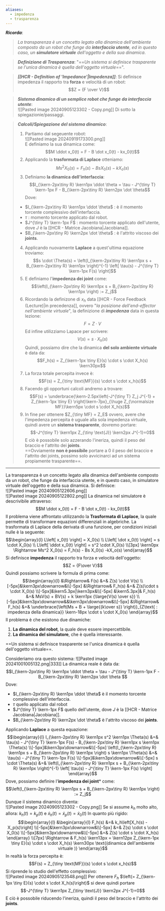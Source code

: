```yaml
---
aliases:
  - impedenza
  - trasparenza
---
```

***Ricorda***:

> *La transparenza è un concetto legato alla dinamica dell'ambiente composto da un robot che funge da **interfaccia utente**, ed in questo caso, un **simulatore virtuale** dell'oggetto e della sua dinamica*.

> ***Definizione di Trasparenza***:
> "==*Un sistema si definisce trasparente se l'unica dinamica è quella dell'oggetto virtuale*==".

> ***[[HCR - Definition of 'Impedance'|Impedenza]]***:
> Si definisce impedenza il rapporto tra **forza** e velocità di un robot:$$Z = {F \over V}$$

> ***Sistema dinamico di un semplice robot che funge da interfaccia utente***:<br>![[Pasted image 20240905123302 - Copy.png]]
> Di sotto la spiegazionie/passaggi.

> ***Calcoli/Spiegazione del sistema dinamico***:
>  1. Partiamo dal segeuente robot:<br>![[Pasted image 20240919173300.png]]<br>E definiamo la sua dinamica come:$$M \ddot x_0(t) = F - B \dot x_0(t) - kx_0(t)$$
>  2. Applicando la **trasformata di Laplace** otteniamo:$$Ms^2 X_0(s) = F_h(s) - Bs X_0(s) -kX_o(s)$$
>  3. Definiamo **la dinamica dell'interfaccia**: $$I_{\kern-2px\tiny R} \kern1px \ddot \theta = \tau - J^{\tiny T} \kern-1px F - B_{\kern-2px\tiny R} \kern2px \dot \theta$$Dove:
> 	 - $I_{\kern-2px\tiny R} \kern1px \ddot \theta$ : è il momento torcente complessivo dell'interfaccia.
> 	 - $\tau$ : momento torcente applicato dal robot.
> 	 - $J^{\tiny T} \kern-1px F$ :  momento torcente applicato dell'utente, dove $J$ è la [[HCR - Matrice Jacobiana|Jacobiana]].
> 	 - $B_{\kern-2px\tiny R} \kern2px \dot \theta$ : è l'attrito viscoso dei **joints**.
> 4. Applicando nuovamente **Laplace** a quest'ultima equazione troviamo:$$s \cdot \Theta(s)  = \left(I_{\kern-2px\tiny R} \kern1px s + B_{\kern-2px\tiny R} \kern1px \right)^{-1} \left[ \tau(s) - J^{\tiny T} \kern-1px F(s) \right]$$
> 5. E definiamo l'**impedenza dei joint** come:$$\left(I_{\kern-2px\tiny R} \kern1px s + B_{\kern-2px\tiny R} \kern1px \right) := Z_j$$
> 6. Ricordando la definizone di $x_h$ data [[HCR - Force Feedback (Lecture)|in precedenza]], ovvero "*la posizione dell'end-effector nell'ambiente virtuale*", la definizione di ***impedenza*** data in questa lezione:$$F = Z\cdot V$$Ed infine utilizziamo Lapace per scrivere:$$V(s) = s\cdot X_h(s)$$Quindi, possiamo dire che la dinamica **del solo ambiente virtuale** è data da:$$F_h(s) = Z_{\kern-1px \tiny E}(s) \cdot s \cdot X_h(s) \kern30px$$
> 8. La forza totale percepita invece è:$$F(s) = Z_{\tiny \text{MF}}(s) \cdot s \cdot x_h(s)$$
> 9. Facendo gli opportuni calcoli andremo a trovare:$$F(s) = \underbrace{\kern-2.5px\left(-J^{\tiny T} Z_j J^{-1} + Z_{\kern-1px \tiny E} \right)\kern-7px}_{\huge Z_{\normalsize MF}}\kern5px \cdot s \cdot X_h(s)$$
> 10. In fine per ottenere $Z_{\tiny MF} = Z_E$ ovvero, avere che l'impedenza percepita è uguale alla sola impedenza virtuale, quindi avere un **sistema trasparente**, dovremo portare:$$-J^{\tiny T} \kern1px Z_{\tiny \text{J}} \kern2px J^{-1}=0$$E ciò è possobile solo azzerando l'ineriza, quindi il peso del braccio e l'attrito dei **joints**.<br>==Ovviamente **non è possibile** portare a $0$ il peso del braccio e l'attrito dei joints, possimo solo avvicinarci ad un sistema propiamente trasparente==.

----
La transparenza è un concetto legato alla dinamica dell'ambiente composto da un robot, che funge da interfaccia utente, e in questo caso, in simulatore virtuale dell'oggetto e della sua dinamica.
Si definisce:<br>![[Pasted image 20240905122606.png]]<br>![[Pasted image 20240905122802.png]]
La dinamica nel simulatore è descrivibile attraverso:$$M \ddot x_0(t) = F - B \dot x_0(t) - kx_0(t)$$Il problema viene affrontato utilizzando la **Trasformata di Laplace**, la quale permette di transformare equazioni differenziali in algebriche.
La trasformata di Laplace della derivata di una funzione, per condizioni iniziali nulle è la seguente:$$\begin{array}{l} L\left[ x_0(t) \right] = X_0(s) \\ L\left[ \dot x_0(t) \right] = s \cdot X_0(s) \\ L\left[ \ddot x_0(t) \right] = s^2 \cdot X_0(s) \\[3px] \kern0px \Rightarrow Ms^2 X_0(s) = F_h(s) - Bs X_0(s) -kX_o(s)  \end{array}$$Si definisce **impedenza** il rapporto tra forza e velocità dell'oggetto:$$Z = {F\over V}$$Quindi possiamo scrivere la formula di prima come:$$\begin{array}{l}   &\Rightarrow& F(s) &=&  Z(s) \cdot V(s)   \\[-5px]&\kern3px\downarrow&\\[-5px]   &\Rightarrow& F_h(s) &=&  Z(s)\cdot s \cdot X_0(s)   \\[-5px]&\kern5.3px|\kern3px&\\[-5px]  &\kern5.3px|& F_h(s) &=&  MsV(s) + BV(s) + k \kern1px {\large{V(s) \over s}} \\[-5px]&\kern3px\downarrow&&\kern3px\downarrow&\\[-5px]   &\Rightarrow& F_h(s) &=&   \underbrace{\left(Ms + B + \large{{k\over s}} \right)}_{Z\text{ : impedenza della dinamica}} \kern-18px \cdot s \cdot X_0(s) \end{array}$$Il problema è che esistono due dinamiche:
1. **La dinamica del robot**, la quale deve essere impercettibile.
2. **La dinamica del simulatore**, che è quella interessante.


==Un sistema si definisce trasparente se l'unica dinamica è quella dell'oggetto virtuale==.

Consideriamo ora questo sistema:
![[Pasted image 20241001005132.png|333]]
La dinamica reale è data da:$$I_{\kern-2px\tiny R} \kern1px \ddot \theta = \tau - J^{\tiny T} \kern-1px F - B_{\kern-2px\tiny R} \kern2px \dot \theta $$Dove:
- $I_{\kern-2px\tiny R} \kern1px \ddot \theta$ è il momento torcente complessivo dell'interfaccia.
- $\tau$ quello applicato dal robot
- $J^{\tiny T} \kern-1px F$ quello dell'utente, dove $J$ è la [[HCR - Matrice Jacobiana|Jacobiana]].
- $B_{\kern-2px\tiny R} \kern2px \dot \theta$ è l'attrito viscoso dei **joints**.

Applicando **Laplace** a questa equazione:$$\begin{array}{l}   I_{\kern-2px\tiny R} \kern1px s^2 \kern1px \Theta(s) &=& \tau(s) - J^{\tiny T} \kern-1px F(s) - B_{\kern-2px\tiny R} \kern1px s \kern1px \Theta(s) \\[-5px]&\kern3px\downarrow&\\[-5px]    \left(I_{\kern-2px\tiny R} \kern1px s + B_{\kern-2px\tiny R} \kern1px \right) s \kern1px \Theta(s)  &=& \tau(s) - J^{\tiny T} \kern-1px F(s)   \\[-5px]&\kern3px\downarrow&\\[-5px]     s \cdot \Theta(s)  &=& \left(I_{\kern-2px\tiny R} \kern1px s + B_{\kern-2px\tiny R} \kern1px \right)^{-1} \left[ \tau(s) - J^{\tiny T} \kern-1px F(s) \right] \end{array}$$Dove, possiamo definire l'**impedenza dei joint*** come:$$\left(I_{\kern-2px\tiny R} \kern1px s + B_{\kern-2px\tiny R} \kern1px \right) := Z_j$$Dunque il sistema dinamico diventa:<br>![[Pasted image 20240905123302 - Copy.png]]
Se si assume $k_h$ molto alto, allora: $k_h(t) = k_p (t)$ e $\dot x_h(t) = \dot x_p(t) = \dot x_0(t)$ 
In quanto più rigido:$$\begin{array}{l} &\begin{array}{l}   F_h(s) &=&   k_h\left[X_h(s) - X_p(s)\right]   \\[-5px]&\kern3px\downarrow&\\[-5px] &=&    Z(s) \cdot s \cdot X_0(s)  \\[-5px]&\kern3px\downarrow&\\[-5px] &=&    Z(s) \cdot s \cdot X_h(s) \end{array} \\[7px] \Rightarrow & F_h(s) \kern13px = \kern12px Z_{\kern-1px \tiny E}(s) \cdot s \cdot X_h(s) \kern30px  \text{(dinamica dell'ambiente virtuale )} \end{array}$$In realtà la forza percepita è:$$F(s) = Z_{\tiny \text{MF}}(s) \cdot s \cdot x_h(s)$$Si riprende lo studio dell'effetto complessivo:<br>![[Pasted image 20240905123548.png]]
Per ottenere $F_{h}$ $\left(= Z_{\kern-1px \tiny E}(s) \cdot s \cdot X_h(s)\right)$ si deve quindi portare$$-J^{\tiny T} \kern1px Z_{\tiny \text{J}} \kern2px J^{-1}=0$$E ciò è possobile riducendo l'ineriza, quindi il peso del braccio e l'attrito dei **joints**.
